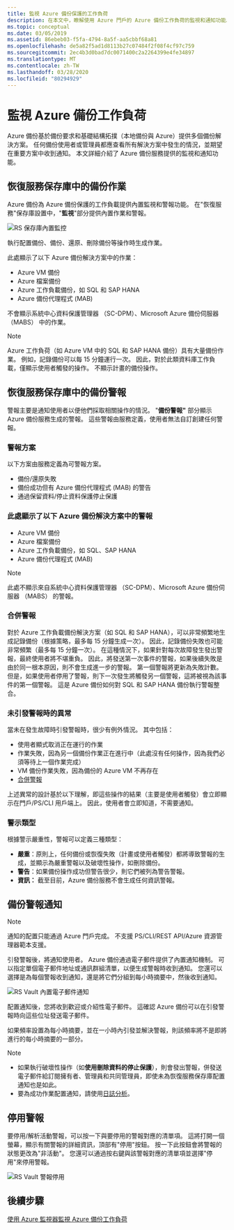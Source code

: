 ```yaml
---
title: 監視 Azure 備份保護的工作負荷
description: 在本文中，瞭解使用 Azure 門戶的 Azure 備份工作負荷的監視和通知功能。
ms.topic: conceptual
ms.date: 03/05/2019
ms.assetid: 86ebeb03-f5fa-4794-8a5f-aa5cbbf68a81
ms.openlocfilehash: de5a82f5ad1d8113b27c07484f2f08f4cf97c759
ms.sourcegitcommit: 2ec4b3d0bad7dc0071400c2a2264399e4fe34897
ms.translationtype: MT
ms.contentlocale: zh-TW
ms.lasthandoff: 03/28/2020
ms.locfileid: "80294929"
---
```

# <a name="monitoring-azure-backup-workloads"></a>監視 Azure 備份工作負荷

Azure 備份基於備份要求和基礎結構拓撲（本地備份與 Azure）提供多個備份解決方案。 任何備份使用者或管理員都應查看所有解決方案中發生的情況，並期望在重要方案中收到通知。 本文詳細介紹了 Azure 備份服務提供的監視和通知功能。

## <a name="backup-jobs-in-recovery-services-vault"></a>恢復服務保存庫中的備份作業

Azure 備份為 Azure 備份保護的工作負載提供內置監視和警報功能。 在"恢復服務"保存庫設置中，"**監視**"部分提供內置作業和警報。

![RS 保存庫內置監控](media/backup-azure-monitoring-laworkspace/rs-vault-inbuiltmonitoring.png)

執行配置備份、備份、還原、刪除備份等操作時生成作業。

此處顯示了以下 Azure 備份解決方案中的作業：

- Azure VM 備份
- Azure 檔案備份
- Azure 工作負載備份，如 SQL 和 SAP HANA
- Azure 備份代理程式 (MAB)

不會顯示系統中心資料保護管理器 （SC-DPM）、Microsoft Azure 備份伺服器 （MABS） 中的作業。

> [!NOTE]
> Azure 工作負荷（如 Azure VM 中的 SQL 和 SAP HANA 備份）具有大量備份作業。 例如，記錄備份可以每 15 分鐘運行一次。 因此，對於此類資料庫工作負載，僅顯示使用者觸發的操作。 不顯示計畫的備份操作。

## <a name="backup-alerts-in-recovery-services-vault"></a>恢復服務保存庫中的備份警報

警報主要是通知使用者以便他們採取相關操作的情況。 "**備份警報"** 部分顯示 Azure 備份服務生成的警報。 這些警報由服務定義，使用者無法自訂創建任何警報。

### <a name="alert-scenarios"></a>警報方案

以下方案由服務定義為可警報方案。

- 備份/還原失敗
- 備份成功但有 Azure 備份代理程式 (MAB) 的警告
- 通過保留資料/停止資料保護停止保護

### <a name="alerts-from-the-following-azure-backup-solutions-are-shown-here"></a>此處顯示了以下 Azure 備份解決方案中的警報

- Azure VM 備份
- Azure 檔案備份
- Azure 工作負載備份，如 SQL、SAP HANA
- Azure 備份代理程式 (MAB)

> [!NOTE]
> 此處不顯示來自系統中心資料保護管理器 （SC-DPM）、Microsoft Azure 備份伺服器 （MABS） 的警報。

### <a name="consolidated-alerts"></a>合併警報

對於 Azure 工作負載備份解決方案（如 SQL 和 SAP HANA），可以非常頻繁地生成記錄備份（根據策略，最多每 15 分鐘生成一次）。 因此，記錄備份失敗也可能非常頻繁（最多每 15 分鐘一次）。 在這種情況下，如果針對每次故障發生發出警報，最終使用者將不堪重負。 因此，將發送第一次事件的警報，如果後續失敗是由於同一根本原因，則不會生成進一步的警報。 第一個警報將更新為失敗計數。 但是，如果使用者停用了警報，則下一次發生將觸發另一個警報，這將被視為該事件的第一個警報。 這是 Azure 備份如何對 SQL 和 SAP HANA 備份執行警報整合。

### <a name="exceptions-when-an-alert-is-not-raised"></a>未引發警報時的異常

當未在發生故障時引發警報時，很少有例外情況。 其中包括：

- 使用者顯式取消正在運行的作業
- 作業失敗，因為另一個備份作業正在進行中（此處沒有任何操作，因為我們必須等待上一個作業完成）
- VM 備份作業失敗，因為備份的 Azure VM 不再存在
- [合併警報](#consolidated-alerts)

上述異常的設計基於以下理解，即這些操作的結果（主要是使用者觸發）會立即顯示在門戶/PS/CLI 用戶端上。 因此，使用者會立即知道，不需要通知。

### <a name="alert-types"></a>警示類型

根據警示嚴重性，警報可以定義三種類型：

- **嚴重**：原則上，任何備份或恢復失敗（計畫或使用者觸發）都將導致警報的生成，並顯示為嚴重警報以及破壞性操作，如刪除備份。
- **警告**：如果備份操作成功但警告很少，則它們被列為警告警報。
- **資訊：** 截至目前，Azure 備份服務不會生成任何資訊警報。

## <a name="notification-for-backup-alerts"></a>備份警報通知

> [!NOTE]
> 通知的配置只能通過 Azure 門戶完成。 不支援 PS/CLI/REST API/Azure 資源管理器範本支援。

引發警報後，將通知使用者。 Azure 備份通過電子郵件提供了內置通知機制。 可以指定單個電子郵件地址或通訊群組清單，以便生成警報時收到通知。 您還可以選擇是為每個警報收到通知，還是將它們分組到每小時摘要中，然後收到通知。

![RS Vault 內置電子郵件通知](media/backup-azure-monitoring-laworkspace/rs-vault-inbuiltnotification.png)

配置通知後，您將收到歡迎或介紹性電子郵件。 這確認 Azure 備份可以在引發警報時向這些位址發送電子郵件。<br>

如果頻率設置為每小時摘要，並在一小時內引發並解決警報，則該頻率將不是即將進行的每小時摘要的一部分。

> [!NOTE]
>
> - 如果執行破壞性操作（如**使用刪除資料的停止保護**），則會發出警報，併發送電子郵件給訂閱擁有者、管理員和共同管理員，即使未為恢復服務保存庫配置通知也是如此。
> - 要為成功作業配置通知，請使用[日誌分析](backup-azure-monitoring-use-azuremonitor.md#using-log-analytics-workspace)。

## <a name="inactivating-alerts"></a>停用警報

要停用/解析活動警報，可以按一下與要停用的警報對應的清單項。 這將打開一個螢幕，顯示有關警報的詳細資訊，頂部有"停用"按鈕。 按一下此按鈕會將警報的狀態更改為"非活動"。 您還可以通過按右鍵與該警報對應的清單項並選擇"停用"來停用警報。

![RS Vault 警報停用](media/backup-azure-monitoring-laworkspace/vault-alert-inactivation.png)

## <a name="next-steps"></a>後續步驟

[使用 Azure 監視器監視 Azure 備份工作負荷](backup-azure-monitoring-use-azuremonitor.md)
